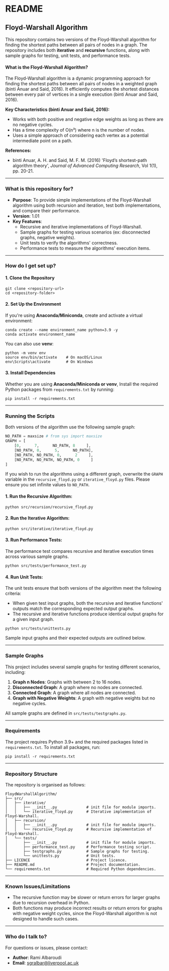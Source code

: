 # README

## Floyd-Warshall Algorithm

This repository contains two versions of the Floyd-Warshall algorithm for finding the shortest paths between all pairs of nodes in a graph. The repository includes both **iterative** and **recursive** functions, along with sample graphs for testing, unit tests, and performance tests.

#### What is the Floyd-Warshall Algorithm?

The Floyd-Warshall algorithm is a dynamic programming approach for finding the shortest paths between all pairs of nodes in a weighted graph (binti Anuar and Said, 2016). It efficiently computes the shortest distances between every pair of vertices in a single execution (binti Anuar and Said, 2016).

**Key Characteristics (binti Anuar and Said, 2016):**

- Works with both positive and negative edge weights as long as there are no negative cycles.
- Has a time complexity of O(n³) where n is the number of nodes.
- Uses a simple approach of considering each vertex as a potential intermediate point on a path.

**References:**

- binti Anuar, A. H. and Said, M. F. M. (2016) 'Floyd’s shortest-path algorithm theory', _Journal of Advanced Computing Research_, Vol 1(1), pp. 20-21.

---

### What is this repository for?

- **Purpose**: To provide simple implementations of the Floyd-Warshall algorithm using both recursion and iteration, test both implementations, and compare their performance.
- **Version**: 1.01
- **Key Features**:
  - Recursive and iterative implementations of Floyd-Warshall.
  - Sample graphs for testing various scenarios (ex: disconnected graphs, negative weights).
  - Unit tests to verify the algorithms' correctness.
  - Performance tests to measure the algorithms' execution items.

---

### How do I get set up?

#### 1. Clone the Repository

```
git clone <repository-url>
cd <repository-folder>
```

#### 2. Set Up the Environment

If you're using **Anaconda/Miniconda**, create and activate a virtual environment:

```
conda create --name environment_name python=3.9 -y
conda activate environment_name
```

You can also use **venv**:

```
python -m venv env
source env/bin/activate    # On macOS/Linux
env\Scripts\activate       # On Windows
```

#### 3. Install Dependencies

Whether you are using **Anaconda/Miniconda or venv**, Install the required Python packages from `requirements.txt` by running:

```
pip install -r requirements.txt
```

---

### Running the Scripts

Both versions of the algorithm use the following sample graph:

```python
NO_PATH = maxsize # from sys import maxsize
GRAPH = [
    [0,      7,      NO_PATH, 8     ],
    [NO_PATH, 0,      5,      NO_PATH],
    [NO_PATH, NO_PATH, 0,      2     ],
    [NO_PATH, NO_PATH, NO_PATH, 0     ]
]
```

If you wish to run the algorithms using a different graph, overwrite the `GRAPH` variable in the `recursive_floyd.py` or `iterative_floyd.py` files. Please ensure you set infinite values to `NO_PATH`.

#### 1. Run the Recursive Algorithm:

```
python src/recursion/recursive_floyd.py
```

#### 2. Run the Iterative Algorithm:

```
python src/iterative/iterative_floyd.py
```

#### 3. Run Performance Tests:

The performance test compares recursive and iterative execution times across various sample graphs.

```
python src/tests/performance_test.py
```

#### 4. Run Unit Tests:

The unit tests ensure that both versions of the algorithm meet the following criteria:

- When given test input graphs, both the recursive and iterative functions' outputs match the corresponding expected output graphs.
- The recursive and iterative functions produce identical output graphs for a given input graph.

```
python src/tests/unittests.py
```

Sample input graphs and their expected outputs are outlined below.

---

### Sample Graphs

This project includes several sample graphs for testing different scenarios, including:

1. **Graph n Nodes**: Graphs with between 2 to 16 nodes.
2. **Disconnected Graph**: A graph where no nodes are connected.
3. **Connected Graph**: A graph where all nodes are connected.
4. **Graph with Negative Weights**: A graph with negative weights but no negative cycles.

All sample graphs are defined in `src/tests/testgraphs.py`.

---

### Requirements

The project requires Python 3.9+ and the required packages listed in `requirements.txt`. To install all packages, run:

```
pip install -r requirements.txt
```

---

### Repository Structure

The repository is organised as follows:

```
FloydWarshallAlgorithm/
├── src/
│   ├── iterative/
│   │   ├── __init__.py             # init file for module imports.
│   │   └── iterative_floyd.py      # Iterative implementation of Floyd-Warshall.
│   ├── recursion/
│   │   ├── __init__.py             # init file for module imports.
│   │   └── recursive_floyd.py      # Recursive implementation of Floyd-Warshall.
│   └── tests/
│       ├── __init__.py             # init file for module imports.
│       ├── performance_test.py     # Performance testing script.
│       ├── testgraphs.py           # Sample graphs for testing.
│       └── unittests.py            # Unit tests.
├── LICENCE                         # Project licence.
├── README.md                       # Project documentation.
└── requirements.txt                # Required Python dependencies.
```

---

### Known Issues/Limitations

- The recursive function may be slower or return errors for larger graphs due to recursion overhead in Python.
- Both functions may produce incorrect results or return errors for graphs with negative weight cycles, since the Floyd-Warshall algorithm is not designed to handle such cases.

---

### Who do I talk to?

For questions or issues, please contact:

- **Author**: Rami Albaroudi
- **Email**: sgralbar@liverpool.ac.uk
